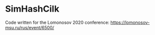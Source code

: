 # SimHashCilk
Code written for the Lomonosov 2020 conference: https://lomonosov-msu.ru/rus/event/6500/
